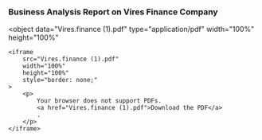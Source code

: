 ### Business Analysis Report on Vires Finance Company


<object
	data="Vires.finance (1).pdf"
	type="application/pdf"
	width="100%"
	height="100%"
>
	<iframe
		src="Vires.finance (1).pdf"
		width="100%"
		height="100%"
		style="border: none;"
	>
		<p>
			Your browser does not support PDFs.
			<a href="Vires.finance (1).pdf">Download the PDF</a>
			.
		</p>
	</iframe>
</object>


